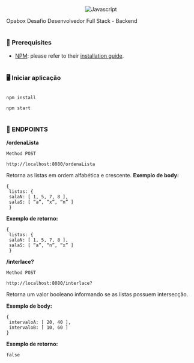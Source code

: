 <div  align="center">

![Javascript](https://badges.aleen42.com/src/javascript.svg)

</div>

Opabox Desafio Desenvolvedor Full Stack - Backend

#

### 📖 Prerequisites

- [NPM](https://npmjs.com/): please refer to their [installation guide](https://docs.npmjs.com/downloading-and-installing-node-js-and-npm).

#

### 🖥️ Iniciar aplicação

```

npm install

npm start

```

#

### :vertical_traffic_light: ENDPOINTS

<strong>/ordenaLista</strong>

`Method POST`

```
http://localhost:8080/ordenaLista
```

Retorna as listas em ordem alfabética e crescente.
<strong>Exemplo de body:</strong>

```
{
 listas: {
 salaN: [ 1, 5, 7, 8 ],
 salaS: [ “a”, “x”, “n” ]
 }

```

<strong>Exemplo de retorno:</strong>

```
{
 listas: {
 salaN: [ 1, 5, 7, 8 ],
 salaS: [ “a”, “n”, “x” ]
 }

```

<strong>/interlace?</strong>

`Method POST`

```
http://localhost:8080/interlace?
```

Retorna um valor booleano informando se as listas possuem intersecção.

<strong>Exemplo de body:</strong>

```
{
 intervaloA: [ 20, 40 ],
 intervaloB: [ 10, 60 ]
}
```

<strong>Exemplo de retorno:</strong>

```
false
```
